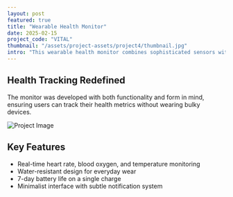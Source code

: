 ```yaml
---
layout: post
featured: true
title: "Wearable Health Monitor"
date: 2025-02-15
project_code: "VITAL"
thumbnail: "/assets/project-assets/project4/thumbnail.jpg"
intro: "This wearable health monitor combines sophisticated sensors with a comfortable, minimalist design. The sleek exterior houses advanced technology that tracks vital signs without compromising on aesthetics or wearability."
---
```


## Health Tracking Redefined

The monitor was developed with both functionality and form in mind, ensuring users can track their health metrics without wearing bulky devices.

![Project Image](https://source.unsplash.com/random/800x600/?wearable)

## Key Features

- Real-time heart rate, blood oxygen, and temperature monitoring
- Water-resistant design for everyday wear
- 7-day battery life on a single charge
- Minimalist interface with subtle notification system
